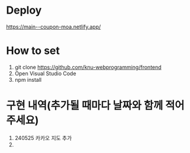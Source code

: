 # Deploy
<https://main--coupon-moa.netlify.app/>

# How to set
1. git clone https://github.com/knu-webprogramming/frontend
2. Open Visual Studio Code
3. npm install

# 구현 내역(추가될 때마다 날짜와 함께 적어주세요)
1. 240525 카카오 지도 추가
2. 
